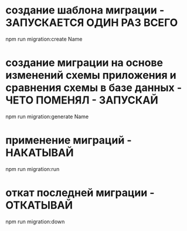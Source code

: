 # создание шаблона миграции - ЗАПУСКАЕТСЯ ОДИН РАЗ ВСЕГО

npm run migration:create Name

# создание миграции на основе изменений схемы приложения и сравнения схемы в базе данных - ЧЕТО ПОМЕНЯЛ - ЗАПУСКАЙ

npm run migration:generate Name

# применение миграций - НАКАТЫВАЙ

npm run migration:run

# откат последней миграции - ОТКАТЫВАЙ

npm run migration:down
